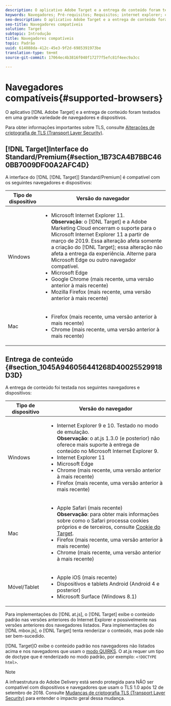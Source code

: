 ```yaml
---
description: O aplicativo Adobe Target e a entrega de conteúdo foram testados em uma grande variedade de navegadores e dispositivos.
keywords: Navegadores; Pré-requisitos; Requisitos; internet explorer; chrome; firefox; safari; android; surface
seo-description: O aplicativo Adobe Target e a entrega de conteúdo foram testados em uma grande variedade de navegadores e dispositivos.
seo-title: Navegadores compatíveis
solution: Target
subtopic: Introdução
title: Navegadores compatíveis
topic: Padrão
uuid: 614088da-412c-45e3-9f2d-6985391973be
translation-type: tm+mt
source-git-commit: 17064ec4b3816f040f17277f5efc81f4eec9a3cc

---
```



# Navegadores compatíveis{#supported-browsers}

O aplicativo [!DNL Adobe Target] e a entrega de conteúdo foram testados em uma grande variedade de navegadores e dispositivos.

Para obter informações importantes sobre TLS, consulte [Alterações de criptografia de TLS (Transport Layer Security)](../../c-implementing-target/c-considerations-before-you-implement-target/tls-transport-layer-security-encryption.md#concept_CC1001E9D3AE4BABAF90B8311B0A6451).

## [!DNL Target]Interface do Standard/Premium{#section_1B73CA4B7BBC460BB7009DF00A2AFC4D}

A interface do [!DNL [!DNL Target]] Standard/Premium] é compatível com os seguintes navegadores e dispositivos:

| Tipo de dispositivo | Versão do navegador |
|--- |--- |
| Windows | <ul><li>Microsoft Internet Explorer 11.<br>**Observação**: o [!DNL Target] e a Adobe Marketing Cloud encerram o suporte para o Microsoft Internet Explorer 11 a partir de março de 2019. Essa alteração afeta somente a criação do [!DNL Target]; essa alteração não afeta a entrega da experiência. Alterne para Microsoft Edge ou outro navegador compatível.</li><li>Microsoft Edge</li><li>Google Chrome (mais recente, uma versão anterior à mais recente)</li><li>Mozilla Firefox (mais recente, uma versão anterior à mais recente)</li></ul> |
| Mac | <ul><li>Firefox (mais recente, uma versão anterior à mais recente)</li><li>Chrome (mais recente, uma versão anterior à mais recente)</li></ul> |

## Entrega de conteúdo {#section_1045A946056441268D40025529918D3D}

A entrega de conteúdo foi testada nos seguintes navegadores e dispositivos:

| Tipo de dispositivo | Versão do navegador |
|--- |--- |
| Windows | <ul><li>Internet Explorer 9 e 10. Testado no modo de emulação.<br>**Observação**: o at.js 1.3.0 (e posterior) não oferece mais suporte à entrega de conteúdo no Microsoft Internet Explorer 9.</li><li>Internet Explorer 11</li><li>Microsoft Edge</li><li>Chrome (mais recente, uma versão anterior à mais recente)</li><li>Firefox (mais recente, uma versão anterior à mais recente)</li></ul> |
| Mac | <ul><li>Apple Safari (mais recente)<br>**Observação**: para obter mais informações sobre como o Safari processa cookies próprios e de terceiros, consulte [Cookie do Target](/help/c-implementing-target/c-implementing-target-for-client-side-web/t-mbox-download/cookie-behavior.md).</li><li>Firefox (mais recente, uma versão anterior à mais recente)</li><li>Chrome (mais recente, uma versão anterior à mais recente)</li></ul> |
| Móvel/Tablet | <ul><li>Apple iOS (mais recente)</li><li>Dispositivos e tablets Android (Android 4 e posterior)</li><li>Microsoft Surface (Windows 8.1)</li></ul> |

Para implementações do [!DNL at.js], o [!DNL Target] exibe o conteúdo padrão nas versões anteriores do Internet Explorer e possivelmente nas versões anteriores dos navegadores listados. Para implementações do [!DNL mbox.js], o [!DNL Target] tenta renderizar o conteúdo, mas pode não ser bem-sucedido.

[!DNL Target]O exibe o conteúdo padrão nos navegadores não listados acima e nos navegadores que usam o [modo QUIRKS](https://en.wikipedia.org/wiki/Quirks_mode). O at.js requer um tipo de doctype que é renderizado no modo padrão, por exemplo: `<!DOCTYPE html>`.

>[!NOTE]
>
>A infraestrutura do Adobe Delivery está sendo protegida para NÃO ser compatível com dispositivos e navegadores que usam o TLS 1.0 após 12 de setembro de 2018. Consulte [Mudanças de criptografia TLS (Transport Layer Security)](../../c-implementing-target/c-considerations-before-you-implement-target/tls-transport-layer-security-encryption.md#concept_CC1001E9D3AE4BABAF90B8311B0A6451) para entender o impacto geral dessa mudança.
